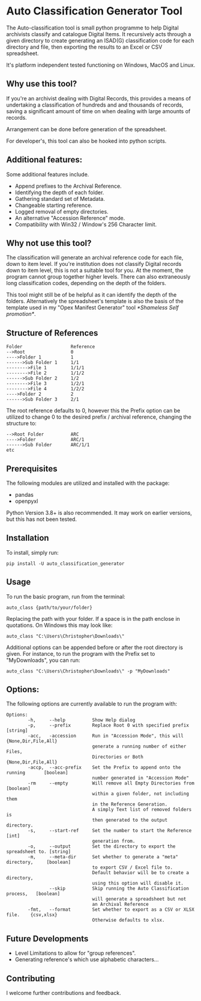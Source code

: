 # Auto Classification Generator Tool

The Auto-classification tool is small python programme to help Digital archivists classify and catalogue Digital Items. It recursively acts through a given directory to create generating an ISAD(G) classification code for each directory and file, then exporting the results to an Excel or CSV spreadsheet.

It's platform independent tested functioning on Windows, MacOS and Linux. 

## Why use this tool?

If you're an archivist dealing with Digital Records, this provides a means of undertaking a classification of hundreds and and thousands of records, saving a significant amount of time on when dealing with large amounts of records.

Arrangement can be done before generation of the spreadsheet.

For developer's, this tool can also be hooked into python scripts.

## Additional features:

Some additional features include.

- Append prefixes to the Archival Reference.
- Identifying the depth of each folder.
- Gathering standard set of Metadata.
- Changeable starting reference.
- Logged removal of empty directories.
- An alternative "Accession Reference" mode.
- Compatibility with Win32 / Window's 256 Character limit.

## Why not use this tool?

The classification will generate an archival reference code for each file, down to item level. If you're institution does not classify Digital records down to item level, this is not a suitable tool for you. At the moment, the program cannot group together higher levels. There can also extraneously long classification codes, depending on the depth of the folders.

This tool might still be of be helpful as it can identify the depth of the folders. Alternatively the spreadsheet's template is also the basis of the template used in my "Opex Manifest Generator" tool *\*Shameless Self promotion\**.

## Structure of References
```
Folder                  Reference
-->Root                 0
---->Folder 1           1
------>Sub Folder 1     1/1
-------->File 1         1/1/1
-------->File 2         1/1/2
------>Sub Folder 2     1/2
-------->File 3         1/2/1
-------->File 4         1/2/2
---->Folder 2           2
------>Sub Folder 3     2/1
```
The root reference defaults to 0, however this the Prefix option can be utilized to change 0 to the desired prefix / archival reference, changing the structure to:

```
-->Root Folder          ARC
---->Folder             ARC/1
------>Sub Folder       ARC/1/1
etc
```

## Prerequisites

The following modules are utilized and installed with the package:
- pandas
- openpyxl

Python Version 3.8+ is also recommended. It may work on earlier versions, but this has not been tested.

## Installation

To install, simply run:

`pip install -U auto_classification_generator`

## Usage

To run the basic program, run from the terminal:

`auto_class {path/to/your/folder}`

Replacing the path with your folder. If a space is in the path enclose in quotations. On Windows this may look like:

`auto_class "C:\Users\Christopher\Downloads\"`

Additional options can be appended before or after the root directory is given. For instance, to run the program with the Prefix set to "MyDownloads", you can run:

`auto_class "C:\Users\Christopher\Downloads\" -p "MyDownloads"`


## Options:

The following options are currently available to run the program with:

```
Options:
        -h,     --help          Show Help dialog                              
        -p,     --prefix        Replace Root 0 with specified prefix            [string]
        -acc,   -accession      Run in "Accession Mode", this will              {None,Dir,File,All}           
                                generate a running number of either Files, 
                                Directories or Both {None,Dir,File,All}
        -accp,  --acc-prefix    Set the Prefix to append onto the running       [boolean]
                                number generated in "Accession Mode"
        -rm     --empty         Will remove all Empty Directories from          [boolean]
                                within a given folder, not including them
                                in the Reference Generation.
                                A simply Text list of removed folders is 
                                then generated to the output directory.
        -s,     --start-ref     Set the number to start the Reference           [int] 
                                generation from.
        -o,     --output        Set the directory to export the spreadsheet to. [string]      
        -m,     --meta-dir      Set whether to generate a "meta" directory,     [boolean]
                                to export CSV / Excel file to.
                                Default behavior will be to create a directory,
                                using this option will disable it.      
                --skip          Skip running the Auto Classification process,   [boolean]
                                will generate a spreadsheet but not
                                an Archival Reference
        -fmt,   --format        Set whether to export as a CSV or XLSX file.    {csv,xlsx}
                                Otherwise defaults to xlsx.
```

## Future Developments

- Level Limitations to allow for "group references".
- Generating reference's which use alphabetic characters...

## Contributing

I welcome further contributions and feedback.
